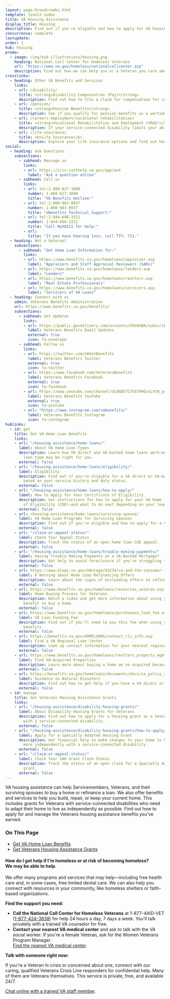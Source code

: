 ```yaml
---
layout: page-breadcrumbs.html
template: level2-index
title: VA Housing Assistance
display_title: Housing
description: Find out if you're eligible and how to apply for VA housing assistance. We offer Veterans housing assistance, including VA-backed home loans and grants for Veterans with service-connected disabilities. Find out how to apply for and manage the Veterans housing assistance benefits you've earned.
concurrence: complete
lastupdate:
order: 1
hub: housing
promo:
  - image: /img/hub-illustrations/housing.png
    heading: National Call Center for Homeless Veterans
    url: "https://www.va.gov/homeless/nationalcallcenter.asp"
    description: Find out how we can help you or a Veteran you care about connect with VA and local resources 24 hours a day, 7 days a week.
crosslinks:
  - heading: Other VA Benefits and Services
    links:
    - url: /disability/
      title: <strong>Disability Compensation (Pay)</strong>
      description: Find out how to file a claim for compensation for conditions related to your military service.
    - url: /pension/
      title: <strong>Pension Benefits</strong>
      description: See if you qualify for pension benefits as a wartime Veteran or a surviving spouse or child.
    - url: /careers-employment/vocational-rehabilitation/
      title: <strong>Vocational Rehabilitation and Employment (VR&E)</strong>
      description: If your service-connected disability limits your ability to work or prevents you from working, find out if you can get VR&E benefits and services—like help exploring employment options and getting more training if required.
    - url: /life-insurance/
      title: <b>Life Insurance</b>
      description: Explore your life insurance options and find out how to apply as a Servicemember, Veteran, or family member.
social:
  - heading: Ask Questions
    subsections:
      - subhead: Message us
        links:
        - url: https://iris.custhelp.va.gov/app/ask
          label: "Ask a question online"
      - subhead: Call us
        links:
        - url: tel:1-800-827-1000
          number: 1-800-827-1000
          title: "VA Benefits Hotline:"
        - url: tel:1-800-983-0937
          number: 1-800-983-0937
          title: "eBenefits Technical Support:"
        - url: tel:1-844-698-2311
          number: 1-844-698-2311
          title: "Call MyVA311 for Help:"
        - url:
          title: "If you have hearing loss, call TTY: 711."
  - heading: Not a Veteran?
    subsections:
      - subhead: "Get Home Loan Information for:"
        links:
        - url: https://www.benefits.va.gov/homeloans/appraiser.asp
          label: "Appraisers and Staff Appraisal Reviewers (SARs)"
        - url: https://www.benefits.va.gov/homeloans/lenders.asp
          label: "Lenders"
        - url: https://www.benefits.va.gov/homeloans/realtors.asp
          label: "Real Estate Professionals"
        - url: https://www.benefits.va.gov/homeloans/servicers.asp
          label: "Servicers of VA Loans"
  - heading: Connect with us
    admin: Veterans Benefits Administration
    url: https://www.benefits.va.gov/benefits/
    subsections:
      - subhead: Get Updates
        links:
        - url: https://public.govdelivery.com/accounts/USVAVBA/subscriber/new
          label: Veterans Benefits Email Updates
          external: true
          icon: fa-envelope
      - subhead: Follow us
        links:
        - url: https://twitter.com/VAVetBenefits
          label: Veterans Benefits Twitter
          external: true
          icon: fa-twitter
        - url: https://www.facebook.com/VeteransBenefits
          label: Veterans Benefits Facebook
          external: true
          icon: fa-facebook
        - url: https://www.youtube.com/channel/UCANDE7C7UST9HOzvLVtN_yg
          label: Veterans Benefits YouTube
          external: true
          icon: fa-youtube
        - url: "https://www.instagram.com/vabenefits/"
          label: Veterans Benefits Instagram
          icon: fa-instagram
hublinks:
  - id: get
    title: Get VA Home Loan Benefits
    links:
    - url: "/housing-assistance/home-loans/"
      label: About VA Home Loan Types
      description: Learn how VA direct and VA-backed home loans work—and find out which
        loan type may be right for you.
      external: false
    - url: "/housing-assistance/home-loans/eligibility/"
      label: Eligibility
      description: Find out if you're eligible for a VA direct or VA-backed home loan,
        based on your service history and duty status. 
      external: false
    - url: "/housing-assistance/home-loans/how-to-apply/"
      label: How to Apply for Your Certificate of Eligibility
      description: Get instructions for how to apply for your VA home loan Certificate
        of Eligibility (COE)—and what to do next depending on your loan type.
      external: false
    - url: /housing-assistance/home-loans/surviving-spouse/
      label: VA Home Loan Programs for Surviving Spouses
      description: Find out if you're eligible and how to apply for a VA home loan COE as the surviving spouse of a Veteran or the spouse of a Veteran who is missing in action or being held as a Prisoner of War.
      external: false
    - url: "/claim-or-appeal-status/"
      label: Check Your Appeal Status
      description: Track the status of an open home loan COE appeal.
      external: false
    - url: "/housing-assistance/home-loans/trouble-making-payments/"
      label: Having Trouble Making Payments on a VA-Backed Mortgage?
      description: Get help to avoid foreclosure if you're struggling to make your monthly mortgage payments.
      external: false
    - url: https://www.blogs.va.gov/VAntage/43234/va-and-the-consumer-financial-protection-bureau-warn-against-home-loan-refinancing-offers-that-sound-too-good-to-be-true/
      label: A Warning about Home Loan Refinancing Offers
      description: Learn about the signs of misleading offers to refinance your VA-backed  home loan, like claims that you can skip payments or get very low interest rates or other terms that sound too good to be true.
      external: false
    - url: https://www.benefits.va.gov/homeloans/resources_veteran.asp
      label: Home Buying Process for Veterans
      description: Watch a video and get more information about using your VA home loan
        benefit to buy a home.
      external: false
    - url: https://www.benefits.va.gov/homeloans/purchaseco_loan_fee.asp
      label: VA Loan Funding Fee
      description: Find out if you'll need to pay this fee when using your home loan
        benefits.
      external: false
    - url: https://benefits.va.gov/HOMELOANS/contact_rlc_info.asp
      label: Find a VA Regional Loan Center
      description: Look up contact information for your nearest regional loan center.
      external: false
    - url: https://www.benefits.va.gov/homeloans/realtors_property_mgmt.asp
      label: Find VA-Acquired Properties
      description: Learn more about buying a home we've acquired because its VA-direct or VA-backed home loan was terminated.
      external: false
    - url: https://benefits.va.gov/homeloans/documents/docs/va_policy_regarding_natural_disasters.pdf
      label: Guidance on Natural Disasters
      description: Find out how to get help if you have a VA direct or VA-backed home loan or Specially Adapted Housing grant and your home was damaged by a natural disaster.
      external: false
  - id: manage
    title: Get Veterans Housing Assistance Grants
    links:
    - url: "/housing-assistance/disability-housing-grants/"
      label: About Disability Housing Grants for Veterans
      description: Find out how to apply for a housing grant as a Veteran or Servicemember
        with a service-connected disability.
      external: false
    - url: "/housing-assistance/disability-housing-grants/how-to-apply/"
      label: Apply for a Specially Adapted Housing Grant
      description: Get financial help to make changes to your home to help you live
        more independently with a service-connected disability.
      external: false
    - url: "/claim-or-appeal-status/"
      label: Check Your SAH Grant Claim Status
      description: Track the status of an open claim for a Specially Adapted Housing
        grant.
      external: false
---
```

<p class="va-introtext">
VA housing assistance can help Servicemembers, Veterans, and their surviving spouses to buy a home or refinance a loan. We also offer benefits and services to help you build, repair, or keep your current home. This includes grants for Veterans with service-connected disabilities who need to adapt their home to live as independently as possible. Find out how to apply for and manage the Veterans housing assistance benefits you've earned.</p>

<h3>On This Page</h3>
<ul>
  <li><a href="#get">Get VA Home Loan Benefits</a></li>
  <li><a href="#manage">Get Veterans Housing Assistance Grants</a></li>
</ul>
<div class="usa-alert usa-alert-warning">
  <div class="usa-alert-body">
    <h4 class="usa-alert-heading">How do I get help if I'm homeless or at risk of becoming homeless?<br><a id="crisis-expander-link" onClick="recordEvent({event: 'nav-crisis-homelessness-expander'});">We may be able to help</a>.</h4>
    <div id="crisis-expander-content" class="expander-content expander-content-closed">
      <div class="expander-content-inner usa-alert-text">

We offer many programs and services that may help—including free health care and, in some cases, free limited dental care. We can also help you connect with resources in your community, like homeless shelters or faith-based organizations.

**Find the support you need:**

- **Call the National Call Center for Homeless Veterans** at 1-877-4AID-VET (<a href="tel:+18774243838">1-877-424-3838</a>) for help 24 hours a day, 7 days a week. You’ll talk privately with a trained VA counselor for free.
- **Contact your nearest VA medical center** and ask to talk with the VA social worker. If you're a female Veteran, ask for the Women Veterans Program Manager. <br>
[Find the nearest VA medical center](/find-locations/?facilityType=health).

**Talk with someone right now:**
      <p>If you're a Veteran in crisis or concerned about one, connect with our caring, qualified Veterans Crisis Line responders for confidential help. Many of them are Veterans themselves. This service is private, free, and available 24/7.</p>
      <p><a class="no-external-icon" href="https://www.veteranscrisisline.net/ChatTermsOfService.aspx?account=Homeless%20Veterans%20Chat">Chat online with a trained VA staff member</a>.</p>
   </div>
  </div>
 </div>
</div>

<script type="text/javascript">
  // Toggle the expandable crisis info
  document.getElementById('crisis-expander-link')
    .addEventListener('click', function () {
      document.getElementById('crisis-expander-content').classList.toggle('expander-content-closed');
    });
</script>
